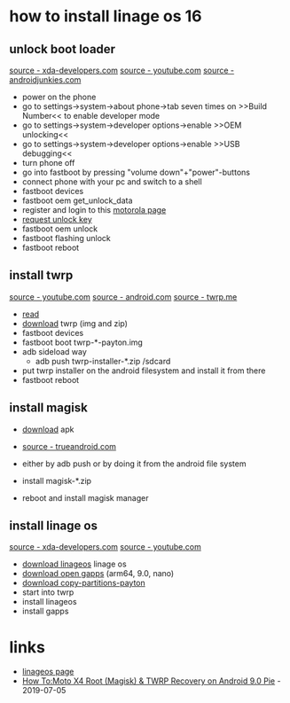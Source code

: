 # how to install linage os 16

## unlock boot loader

[source - xda-developers.com](https://forum.xda-developers.com/moto-x4/how-to/guide-how-to-root-moto-x4-install-twrp-t3806460)
[source - youtube.com](https://www.youtube.com/watch?v=UVKUDZSyjW4)
[source - androidjunkies.com](https://www.androidjungles.com/root-moto-x4-install-twrp-recovery-payton/)

* power on the phone
* go to settings->system->about phone->tab seven times on >>Build Number<< to enable developer mode
* go to settings->system->developer options->enable >>OEM unlocking<<
* go to settings->system->developer options->enable >>USB debugging<<
* turn phone off
* go into fastboot by pressing "volume down"+"power"-buttons
* connect phone with your pc and switch to a shell
* fastboot devices
* fastboot oem get_unlock_data
* register and login to this [motorola page](3A65150618936951#5A593232344B374D5250006D6F746F2078340000#D9248C1343950C4E55BC3)
* [request unlock key](https://motorola-global-portal.custhelp.com/app/standalone/bootloader/unlock-your-device-b)
* fastboot oem unlock <unlock key>
* fastboot flashing unlock
* fastboot reboot

## install twrp

[source - youtube.com](https://www.youtube.com/watch?v=Z6bZZJseEvg)
[source - android.com](https://source.android.com/setup/build/running)
[source - twrp.me](https://twrp.me/motorola/motorolamotox4.html)

* [read](https://twrp.me/motorola/motorolamotox4.html)
* [download](https://dl.twrp.me/payton/) twrp (img and zip)
* fastboot devices
* fastboot boot twrp-\*-payton.img
* adb sideload way
    * adb push twrp-installer-\*.zip /sdcard
* put twrp installer on the android filesystem and install it from there
* fastboot reboot

## install magisk

* [download](https://github.com/topjohnwu/Magisk/releases) apk
* [source - trueandroid.com](https://www.trueandroid.com/how-to-root-motorola-moto-x4-in-2019-easy-guide/)

* either by adb push or by doing it from the android file system
* install magisk-\*.zip
* reboot and install magisk manager

## install linage os

[source - xda-developers.com](https://forum.xda-developers.com/moto-x4/development/rom-lineage-os-15-1-t3802265)
[source - youtube.com](https://www.youtube.com/watch?v=NWOBa88eJRs)

* [download linageos](https://download.lineageos.org/payton) linage os
* [download open gapps](https://opengapps.org/) (arm64, 9.0, nano)
* [download copy-partitions-payton](https://androidfilehost.com/?fid=11410963190603889559)
* start into twrp
* install linageos
* install gapps


# links

* [linageos page](https://wiki.lineageos.org/devices/payton)
* [How To:Moto X4 Root (Magisk) & TWRP Recovery on Android 9.0 Pie](https://www.youtube.com/watch?v=Z6bZZJseEvg) - 2019-07-05
